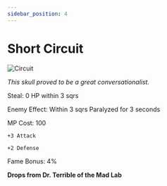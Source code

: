 ```yaml
---
sidebar_position: 4
---
```


# Short Circuit

![Circuit](http://i.imgur.com/JOxcuEa.png)

<i>This skull proved to be a great conversationalist.</i>

Steal: 0 HP within 3 sqrs

Enemy Effect: Within 3 sqrs Paralyzed for 3 seconds

MP Cost: 100

    +3 Attack
    
    +2 Defense

Fame Bonus: 4%

**Drops from Dr. Terrible of the Mad Lab**
